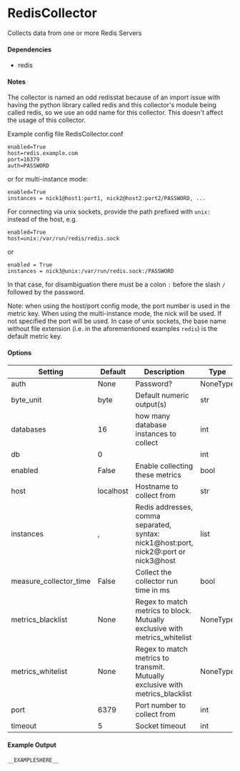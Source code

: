 <!--This file was generated from the python source
Please edit the source to make changes
-->
RedisCollector
=====

Collects data from one or more Redis Servers

#### Dependencies

 * redis

#### Notes

The collector is named an odd redisstat because of an import issue with
having the python library called redis and this collector's module being called
redis, so we use an odd name for this collector. This doesn't affect the usage
of this collector.

Example config file RedisCollector.conf

```
enabled=True
host=redis.example.com
port=16379
auth=PASSWORD
```

or for multi-instance mode:

```
enabled=True
instances = nick1@host1:port1, nick2@host2:port2/PASSWORD, ...
```

For connecting via unix sockets, provide the path prefixed with ``unix:``
instead of the host, e.g.

```
enabled=True
host=unix:/var/run/redis/redis.sock
```

or

```
enabled = True
instances = nick3@unix:/var/run/redis.sock:/PASSWORD
```

In that case, for disambiguation there must be a colon ``:`` before the slash
``/`` followed by the password.

Note: when using the host/port config mode, the port number is used in
the metric key. When using the multi-instance mode, the nick will be used.
If not specified the port will be used. In case of unix sockets, the base name
without file extension (i.e. in the aforementioned examples ``redis``)
is the default metric key.



#### Options

Setting | Default | Description | Type
--------|---------|-------------|-----
auth | None | Password? | NoneType
byte_unit | byte | Default numeric output(s) | str
databases | 16 | how many database instances to collect | int
db | 0 |  | int
enabled | False | Enable collecting these metrics | bool
host | localhost | Hostname to collect from | str
instances | , | Redis addresses, comma separated, syntax: nick1@host:port, nick2@:port or nick3@host | list
measure_collector_time | False | Collect the collector run time in ms | bool
metrics_blacklist | None | Regex to match metrics to block. Mutually exclusive with metrics_whitelist | NoneType
metrics_whitelist | None | Regex to match metrics to transmit. Mutually exclusive with metrics_blacklist | NoneType
port | 6379 | Port number to collect from | int
timeout | 5 | Socket timeout | int

#### Example Output

```
__EXAMPLESHERE__
```

